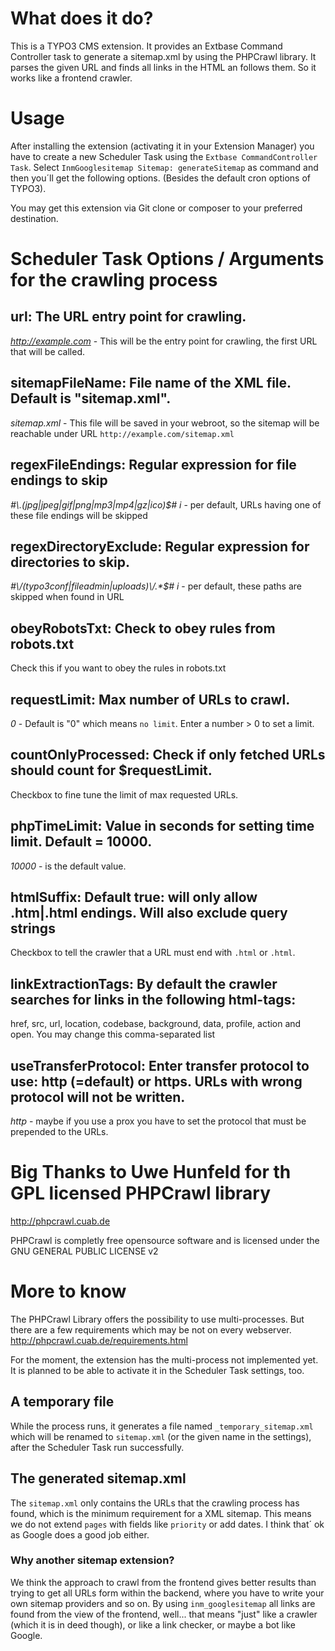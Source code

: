 # What does it do?
This is a TYPO3 CMS extension. It provides an Extbase Command Controller task to generate 
a sitemap.xml by using the PHPCrawl library.
It parses the given URL and finds all links in the HTML an follows them. So it works like a frontend crawler.

# Usage
After installing the extension (activating it in your Extension Manager) you have to create a new Scheduler Task using
the `Extbase CommandController Task`. Select `InmGooglesitemap Sitemap: generateSitemap` as command and then you´ll get
the following options. (Besides the default cron options of TYPO3).

You may get this extension via Git clone or composer to your preferred destination.

# Scheduler Task Options / Arguments for the crawling process
## url: The URL entry point for crawling.
*http://example.com* - This will be the entry point for crawling, the first URL that will be called.

## sitemapFileName: File name of the XML file. Default is "sitemap.xml".
*sitemap.xml* - This file will be saved in your webroot, so the sitemap will be reachable under URL `http://example.com/sitemap.xml`

## regexFileEndings: Regular expression for file endings to skip
*#\\.(jpg|jpeg|gif|png|mp3|mp4|gz|ico)$# i* - per default, URLs having one of these file endings will be skipped

## regexDirectoryExclude: Regular expression for directories to skip.
*#\\/(typo3conf|fileadmin|uploads)\\/.\*$# i* - per default, these paths are skipped when found in URL
 
## obeyRobotsTxt: Check to obey rules from robots.txt
Check this if you want to obey the rules in robots.txt

## requestLimit: Max number of URLs to crawl.
*0* - Default is "0" which means `no limit`. Enter a number > 0 to set a limit.

## countOnlyProcessed: Check if only fetched URLs should count for $requestLimit.
Checkbox to fine tune the limit of max requested URLs.

## phpTimeLimit: Value in seconds for setting time limit. Default = 10000.
*10000* - is the default value.

## htmlSuffix: Default true: will only allow .htm|.html endings. Will also exclude query strings
Checkbox to tell the crawler that a URL must end with `.html` or `.html`.

## linkExtractionTags: By default the crawler searches for links in the following html-tags: 
href, src, url, location, codebase, background, data, profile, action and open. You may change this comma-separated list

## useTransferProtocol: Enter transfer protocol to use: http (=default) or https. URLs with wrong protocol will not be written.
*http* - maybe if you use a prox you have to set the protocol that must be prepended to the URLs.


# Big Thanks to Uwe Hunfeld for th GPL licensed PHPCrawl library
http://phpcrawl.cuab.de

PHPCrawl is completly free opensource software and is licensed under the GNU GENERAL PUBLIC LICENSE v2

# More to know
The PHPCrawl Library offers the possibility to use multi-processes. But there are a few requirements which may be not on
every webserver.
http://phpcrawl.cuab.de/requirements.html

For the moment, the extension has the multi-process not implemented yet. It is planned to be able to activate it in the 
Scheduler Task settings, too.

## A temporary file
While the process runs, it generates a file named `_temporary_sitemap.xml` which will be renamed to `sitemap.xml` (or the 
given name in the settings), after the Scheduler Task run successfully.

## The generated sitemap.xml
The `sitemap.xml` only contains the URLs that the crawling process has found, which is the minimum requirement for a XML
sitemap. This means we do not extend `pages` with fields like `priority` or add dates. I think that´ ok as Google does a
good job either.

### Why another sitemap extension?
We think the approach to crawl from the frontend gives better results than trying to get all URLs form within the backend,
where you have to write your own sitemap providers and so on. By using `inm_googlesitemap` all links are found from the view
of the frontend, well... that means "just" like a crawler (which it is in deed though), or like a link checker, or maybe 
a bot like Google. 